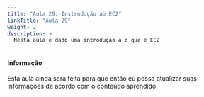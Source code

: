 ```yaml
---
title: "Aula 29: Instrodução ao EC2"
linkTitle: "Aula 29"
weight: 2
description: >
  Nesta aula é dado uma introdução a o que é EC2
---
```


<div class="alert alert-info">
  <h4>Informação</h4>
  <p>Esta aula ainda será feita para que então eu possa atualizar suas informações de acordo com o conteúdo aprendido.</p>
</div>

